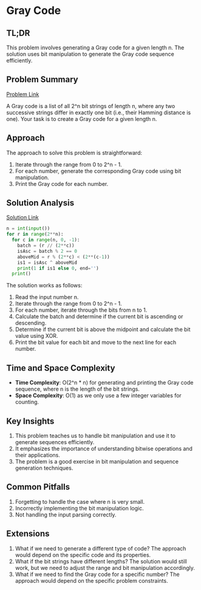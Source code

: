 # Gray Code

## TL;DR
This problem involves generating a Gray code for a given length n. The solution uses bit manipulation to generate the Gray code sequence efficiently.

## Problem Summary
[Problem Link](https://cses.fi/problemset/task/2205)

A Gray code is a list of all 2^n bit strings of length n, where any two successive strings differ in exactly one bit (i.e., their Hamming distance is one). Your task is to create a Gray code for a given length n.

## Approach
The approach to solve this problem is straightforward:

1. Iterate through the range from 0 to 2^n - 1.
2. For each number, generate the corresponding Gray code using bit manipulation.
3. Print the Gray code for each number.

## Solution Analysis
[Solution Link](/solutions/01_Introductory_Problems/13_2205_Gray_Code.py)

```python
n = int(input())
for r in range(2**n):
  for c in range(n, 0, -1):
    batch = (r // (2**c))
    isAsc = batch % 2 == 0
    aboveMid = r % (2**c) < (2**(c-1))
    is1 = isAsc ^ aboveMid
    print(1 if is1 else 0, end='')
  print()
```

The solution works as follows:
1. Read the input number n.
2. Iterate through the range from 0 to 2^n - 1.
3. For each number, iterate through the bits from n to 1.
4. Calculate the batch and determine if the current bit is ascending or descending.
5. Determine if the current bit is above the midpoint and calculate the bit value using XOR.
6. Print the bit value for each bit and move to the next line for each number.

## Time and Space Complexity
- **Time Complexity**: O(2^n * n) for generating and printing the Gray code sequence, where n is the length of the bit strings.
- **Space Complexity**: O(1) as we only use a few integer variables for counting.

## Key Insights
1. This problem teaches us to handle bit manipulation and use it to generate sequences efficiently.
2. It emphasizes the importance of understanding bitwise operations and their applications.
3. The problem is a good exercise in bit manipulation and sequence generation techniques.

## Common Pitfalls
1. Forgetting to handle the case where n is very small.
2. Incorrectly implementing the bit manipulation logic.
3. Not handling the input parsing correctly.

## Extensions
1. What if we need to generate a different type of code? The approach would depend on the specific code and its properties.
2. What if the bit strings have different lengths? The solution would still work, but we need to adjust the range and bit manipulation accordingly.
3. What if we need to find the Gray code for a specific number? The approach would depend on the specific problem constraints.